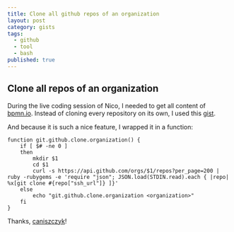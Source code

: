 ```yaml
---
title: Clone all github repos of an organization
layout: post
category: gists
tags: 
  - github
  - tool
  - bash
published: true
---
```


## Clone all repos of an organization

During the live coding session of Nico, I needed to get all content of [bpmn.io](https://github.com/bpmn-io). Instead of cloning every repository on its own, I used this [gist](https://gist.github.com/caniszczyk/3856584).

And because it is such a nice feature, I wrapped it in a function:

	function git.github.clone.organization() {
		if [ $# -ne 0 ]
       	then
        	mkdir $1
        	cd $1
        	curl -s https://api.github.com/orgs/$1/repos?per_page=200 | ruby -rubygems -e 'require "json"; JSON.load(STDIN.read).each { |repo| %x[git clone #{repo["ssh_url"]} ]}'
		else
			echo "git.github.clone.organization <organization>"
        fi
    }

Thanks, [caniszczyk](https://github.com/caniszczyk)!